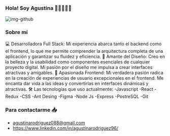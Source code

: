 ### Hola! Soy Agustina 👋🏼👩🏻‍💻




![img-github](https://github.com/agusrodriguez96/agusrodriguez96/assets/119638152/b2d24543-a5ee-4430-a6c1-c662dbdb95f5)





### Sobre mí 

💻 Desarrolladora Full Stack: Mi experiencia abarca tanto el backend como el frontend, lo que me permite comprender la arquitectura completa de una aplicación y garantizar su fluidez y eficiencia.
🎨 Amante del Diseño: Creo en la belleza y la usabilidad como componentes esenciales de cualquier proyecto digital. Mi pasión por el diseño me impulsa a crear interfaces atractivas y amigables.
🌟 Apasionada Frontend: Mi verdadera pasión radica en la creación de experiencias de usuario excepcionales en el frontend. Me encanta dar vida a las ideas y convertirlas en interfaces dinámicas y atractivas.
🛠️ Las tecnologías que uso actualmente: 
-Javascript 
-React 
-Redux 
-CSS 
-Ant Desing
-Figma 
-Node Js 
-Express 
-PostreSQL 
-Git

### Para contactarme 📥

- agustinarodriguez088@gmail.com
- https://www.linkedin.com/in/agustinarodriguez96/


